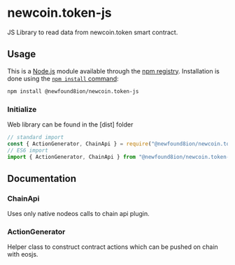 # newcoin.token-js

JS Library to read data from newcoin.token smart contract.

## Usage

This is a [Node.js](https://nodejs.org/en/) module available through the
[npm registry](https://www.npmjs.com/). Installation is done using the
[`npm install` command](https://docs.npmjs.com/getting-started/installing-npm-packages-locally):

```sh
npm install @newfound8ion/newcoin.token-js
```

### Initialize

Web library can be found in the [dist] folder

```javascript
// standard import
const { ActionGenerator, ChainApi } = require("@newfound8ion/newcoin.token-js");
// ES6 import
import { ActionGenerator, ChainApi } from "@newfound8ion/newcoin.token-js";
```

## Documentation

### ChainApi

Uses only native nodeos calls to chain api plugin.

### ActionGenerator

Helper class to construct contract actions which can be pushed on chain with eosjs.